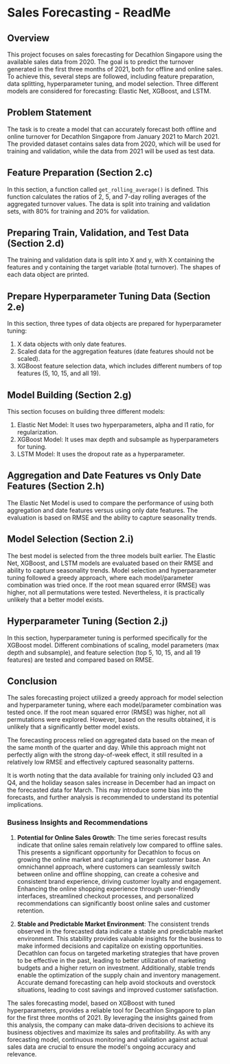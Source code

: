 # Sales Forecasting - ReadMe

## Overview
This project focuses on sales forecasting for Decathlon Singapore using the available sales data from 2020. The goal is to predict the turnover generated in the first three months of 2021, both for offline and online sales. To achieve this, several steps are followed, including feature preparation, data splitting, hyperparameter tuning, and model selection. Three different models are considered for forecasting: Elastic Net, XGBoost, and LSTM.

## Problem Statement
The task is to create a model that can accurately forecast both offline and online turnover for Decathlon Singapore from January 2021 to March 2021. The provided dataset contains sales data from 2020, which will be used for training and validation, while the data from 2021 will be used as test data.

## Feature Preparation (Section 2.c)
In this section, a function called `get_rolling_average()` is defined. This function calculates the ratios of 2, 5, and 7-day rolling averages of the aggregated turnover values. The data is split into training and validation sets, with 80% for training and 20% for validation.

## Preparing Train, Validation, and Test Data (Section 2.d)
The training and validation data is split into X and y, with X containing the features and y containing the target variable (total turnover). The shapes of each data object are printed.

## Prepare Hyperparameter Tuning Data (Section 2.e)
In this section, three types of data objects are prepared for hyperparameter tuning:
1. X data objects with only date features.
2. Scaled data for the aggregation features (date features should not be scaled).
3. XGBoost feature selection data, which includes different numbers of top features (5, 10, 15, and all 19).

## Model Building (Section 2.g)
This section focuses on building three different models:
1. Elastic Net Model: It uses two hyperparameters, alpha and l1 ratio, for regularization.
2. XGBoost Model: It uses max depth and subsample as hyperparameters for tuning.
3. LSTM Model: It uses the dropout rate as a hyperparameter.

## Aggregation and Date Features vs Only Date Features (Section 2.h)
The Elastic Net Model is used to compare the performance of using both aggregation and date features versus using only date features. The evaluation is based on RMSE and the ability to capture seasonality trends.

## Model Selection (Section 2.i)
The best model is selected from the three models built earlier. The Elastic Net, XGBoost, and LSTM models are evaluated based on their RMSE and ability to capture seasonality trends. Model selection and hyperparameter tuning followed a greedy approach, where each model/parameter combination was tried once. If the root mean squared error (RMSE) was higher, not all permutations were tested. Nevertheless, it is practically unlikely that a better model exists.

## Hyperparameter Tuning (Section 2.j)
In this section, hyperparameter tuning is performed specifically for the XGBoost model. Different combinations of scaling, model parameters (max depth and subsample), and feature selection (top 5, 10, 15, and all 19 features) are tested and compared based on RMSE.

## Conclusion
The sales forecasting project utilized a greedy approach for model selection and hyperparameter tuning, where each model/parameter combination was tested once. If the root mean squared error (RMSE) was higher, not all permutations were explored. However, based on the results obtained, it is unlikely that a significantly better model exists.

The forecasting process relied on aggregated data based on the mean of the same month of the quarter and day. While this approach might not perfectly align with the strong day-of-week effect, it still resulted in a relatively low RMSE and effectively captured seasonality patterns.

It is worth noting that the data available for training only included Q3 and Q4, and the holiday season sales increase in December had an impact on the forecasted data for March. This may introduce some bias into the forecasts, and further analysis is recommended to understand its potential implications.

### Business Insights and Recommendations

1. **Potential for Online Sales Growth**: The time series forecast results indicate that online sales remain relatively low compared to offline sales. This presents a significant opportunity for Decathlon to focus on growing the online market and capturing a larger customer base. An omnichannel approach, where customers can seamlessly switch between online and offline shopping, can create a cohesive and consistent brand experience, driving customer loyalty and engagement. Enhancing the online shopping experience through user-friendly interfaces, streamlined checkout processes, and personalized recommendations can significantly boost online sales and customer retention.

2. **Stable and Predictable Market Environment**: The consistent trends observed in the forecasted data indicate a stable and predictable market environment. This stability provides valuable insights for the business to make informed decisions and capitalize on existing opportunities. Decathlon can focus on targeted marketing strategies that have proven to be effective in the past, leading to better utilization of marketing budgets and a higher return on investment. Additionally, stable trends enable the optimization of the supply chain and inventory management. Accurate demand forecasting can help avoid stockouts and overstock situations, leading to cost savings and improved customer satisfaction.

The sales forecasting model, based on XGBoost with tuned hyperparameters, provides a reliable tool for Decathlon Singapore to plan for the first three months of 2021. By leveraging the insights gained from this analysis, the company can make data-driven decisions to achieve its business objectives and maximize its sales and profitability. As with any forecasting model, continuous monitoring and validation against actual sales data are crucial to ensure the model's ongoing accuracy and relevance.
